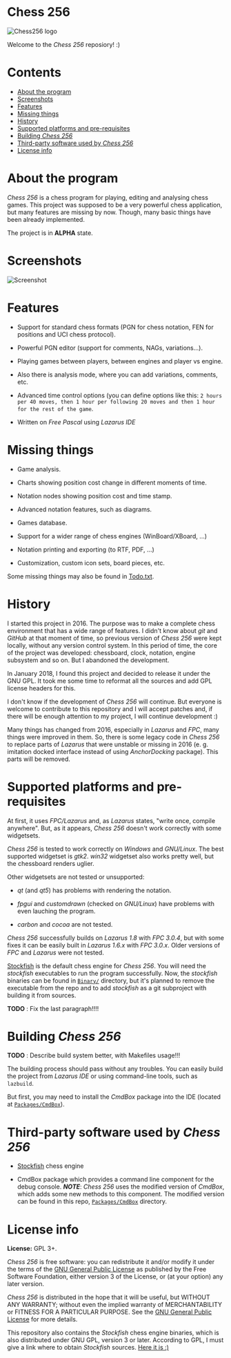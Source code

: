 # Chess 256

![Chess256 logo](https://raw.githubusercontent.com/alex65536/Chess256/master/Images/Icons/Icon72.png)

Welcome to the _Chess 256_ reposiory! :)

# Contents

* [About the program](#about-the-program)
* [Screenshots](#screenshots)
* [Features](#features)
* [Missing things](#missing-things)
* [History](#history)
* [Supported platforms and pre-requisites](#supported-platforms-and-pre-requisites)
* [Building _Chess 256_](#building-chess-256)
* [Third-party software used by _Chess 256_](#third-party-software-used-by-chess-256)
* [License info](#license-info)

# About the program

_Chess 256_ is a chess program for playing, editing and analysing chess games. This project was supposed to be a very powerful chess application, but many features are missing by now. Though, many basic things have been already implemented.

The project is in **ALPHA** state.

# Screenshots

![Screenshot](https://raw.githubusercontent.com/alex65536/Chess256/master/Screenshot.png)

# Features

* Support for standard chess formats (PGN for chess notation, FEN for positions and UCI chess protocol).

* Powerful PGN editor (support for comments, NAGs, variations...).

* Playing games between players, between engines and player vs engine.

* Also there is analysis mode, where you can add variations, comments, etc.

* Advanced time control options (you can define options like this: `2 hours per 40 moves, then 1 hour per following 20 moves and then 1 hour for the rest of the game`.

* Written on _Free Pascal_ using _Lazarus IDE_

# Missing things

* Game analysis.

* Charts showing position cost change in different moments of time.

* Notation nodes showing position cost and time stamp.

* Advanced notation features, such as diagrams.

* Games database.

* Support for a wider range of chess engines (WinBoard/XBoard, ...)

* Notation printing and exporting (to RTF, PDF, ...)

* Customization, custom icon sets, board pieces, etc.

Some missing things may also be found in [Todo.txt](https://github.com/alex65536/Chess256/blob/master/Todo.txt).

# History

I started this project in 2016. The purpose was to make a complete chess environment that has a wide range of features. I didn't know about _git_ and _GitHub_ at that moment of time, so previous version of _Chess 256_ were kept locally, without any version control system. In this period of time, the core of the project was developed: chessboard, clock, notation, engine subsystem and so on. But I abandoned the development.

In January 2018, I found this project and decided to release it under the GNU GPL. It took me some time to reformat all the sources and add GPL license headers for this.

I don't know if the development of _Chess 256_ will continue. But everyone is welcome to contribute to this repository and I will accept patches and, if there will be enough attention to my project, I will continue development :)

Many things has changed from 2016, especially in _Lazarus_ and _FPC_, many things were improved in them. So, there is some legacy code in _Chess 256_ to replace parts of _Lazarus_ that were unstable or missing in 2016 (e. g. imitation docked interface instead of using _AnchorDocking_ package). This parts will be removed.

# Supported platforms and pre-requisites

At first, it uses _FPC/Lazarus_ and, as _Lazarus_ states, "write once, compile anywhere". But, as it appears, _Chess 256_ doesn't work correctly with some widgetsets.

_Chess 256_ is tested to work correctly on _Windows_ and _GNU/Linux_. The best supported widgetset is _gtk2_. _win32_ widgetset also works pretty well, but the chessboard renders uglier.

Other widgetsets are not tested or unsupported:

* _qt_ (and _qt5_) has problems with rendering the notation.

* _fpgui_ and _customdrawn_ (checked on _GNU/Linux_) have problems with even lauching the program.

* _carbon_ and _cocoa_ are not tested.

_Chess 256_ successfully builds on _Lazarus 1.8_ with _FPC 3.0.4_, but with some fixes it can be easily built in _Lazarus 1.6.x_ with _FPC 3.0.x_. Older versions of _FPC_ and _Lazarus_ were not tested. 

[Stockfish](https://stockfishchess.org) is the default chess engine for _Chess 256_. You will need the _stockfish_ executables to run the program successfully. Now, the _stockfish_ binaries can be found in [`Binary/`](https://github.com/alex65536/Chess256/tree/master/Binary) directory, but it's planned to remove the executable from the repo and to add _stockfish_ as a git subproject with building it from sources.

**TODO** : Fix the last paragraph!!!!

# Building _Chess 256_

**TODO** : Describe build system better, with Makefiles usage!!!

The building process should pass without any troubles. You can easily build the project from _Lazarus IDE_ or using command-line tools, such as `lazbuild`.

But first, you may need to install the _CmdBox_ package into the IDE (located at [`Packages/CmdBox`](https://github.com/alex65536/Chess256/tree/master/Packages/CmdBox)).

# Third-party software used by _Chess 256_

* [Stockfish](https://stockfishchess.org) chess engine

* CmdBox package which provides a command line component for the debug console. _**NOTE**_: _Chess 256_ uses the modified version of _CmdBox_, which adds some new methods to this component. The modified version can be found in this repo, [`Packages/CmdBox`](https://github.com/alex65536/Chess256/tree/master/Packages/CmdBox) directory.

# License info

**License:** GPL 3+.

_Chess 256_ is free software: you can redistribute it and/or modify it under the terms of the [GNU General Public License](https://www.gnu.org/licenses/gpl.html) as published by the Free Software Foundation, either version 3 of the License, or (at your option) any later version.

_Chess 256_ is distributed in the hope that it will be useful, but WITHOUT ANY WARRANTY; without even the implied warranty of
MERCHANTABILITY or FITNESS FOR A PARTICULAR PURPOSE. See the [GNU General Public License](https://www.gnu.org/licenses/gpl.html) for more details.

This repository also contains the _Stockfish_ chess engine binaries, which is also distributed under GNU GPL, version 3 or later. According to GPL, I must give a link where to obtain _Stockfish_ sources. [Here it is :)](https://github.com/official-stockfish/Stockfish)
